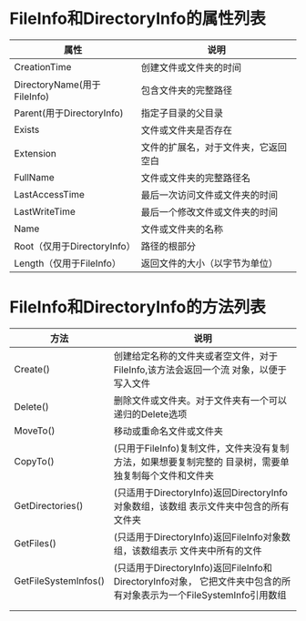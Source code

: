 

# FileInfo和DirectoryInfo的属性列表

| 属性                        | 说明                                 |
| --------------------------- | ------------------------------------ |
| CreationTime                | 创建文件或文件夹的时间               |
| DirectoryName(用于FileInfo) | 包含文件夹的完整路径                 |
| Parent(用于DirectoryInfo)   | 指定子目录的父目录                   |
| Exists                      | 文件或文件夹是否存在                 |
| Extension                   | 文件的扩展名，对于文件夹，它返回空白 |
| FullName                    | 文件或文件夹的完整路径名             |
| LastAccessTime              | 最后一次访问文件或文件夹的时间       |
| LastWriteTime               | 最后一个修改文件或文件夹的时间       |
| Name                        | 文件或文件夹的名称                   |
| Root（仅用于DirectoryInfo） | 路径的根部分                         |
| Length（仅用于FileInfo）    | 返回文件的大小（以字节为单位）       |

# FileInfo和DirectoryInfo的方法列表

| 方法                 | 说明                                                         |
| -------------------- | ------------------------------------------------------------ |
| Create()             | 创建给定名称的文件夹或者空文件，对于FileInfo,该方法会返回一个流 对象，以便于写入文件 |
| Delete()             | 删除文件或文件夹。对于文件夹有一个可以递归的Delete选项       |
| MoveTo()             | 移动或重命名文件或文件夹                                     |
| CopyTo()             | (只用于FileInfo)复制文件，文件夹没有复制方法，如果想要复制完整的 目录树，需要单独复制每个文件和文件夹 |
| GetDirectories()     | (只适用于DirectoryInfo)返回DirectoryInfo对象数组，该数组 表示文件夹中包含的所有文件夹 |
| GetFiles()           | (只适用于DirectoryInfo)返回FileInfo对象数组，该数组表示 文件夹中所有的文件 |
| GetFileSystemInfos() | (只适用于DirectoryInfo)返回FileInfo和DirectoryInfo对象， 它把文件夹中包含的所有对象表示为一个FileSystemInfo引用数组 |
|                      |                                                              |
|                      |                                                              |

